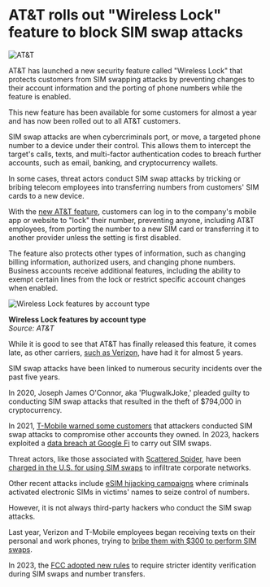 # AT&T rolls out "Wireless Lock" feature to block SIM swap attacks

![AT&T](https://www.bleepstatic.com/content/hl-images/2024/04/03/att-usa.jpg)

AT&T has launched a new security feature called "Wireless Lock" that protects customers from SIM swapping attacks by preventing changes to their account information and the porting of phone numbers while the feature is enabled.

This new feature has been available for some customers for almost a year and has now been rolled out to all AT&T customers.

SIM swap attacks are when cybercriminals port, or move, a targeted phone number to a device under their control. This allows them to intercept the target's calls, texts, and multi-factor authentication codes to breach further accounts, such as email, banking, and cryptocurrency wallets.

In some cases, threat actors conduct SIM swap attacks by tricking or bribing telecom employees into transferring numbers from customers' SIM cards to a new device.

With the [new AT&T feature](https://about.att.com/story/2025/wireless-account-lock.html), customers can log in to the company's mobile app or website to "lock" their number, preventing anyone, including AT&T employees, from porting the number to a new SIM card or transferring it to another provider unless the setting is first disabled.

The feature also protects other types of information, such as changing billing information, authorized users, and changing phone numbers. Business accounts receive additional features, including the ability to exempt certain lines from the lock or restrict specific account changes when enabled.

![Wireless Lock features by account type](https://www.bleepstatic.com/images/news/security/a/att/wireless-lock/wireless-account-lock.png)

**Wireless Lock features by account type**  
_Source: AT&T_

While it is good to see that AT&T has finally released this feature, it comes late, as other carriers, [such as Verizon](https://www.bleepingcomputer.com/news/security/how-to-protect-your-verizon-number-from-sim-swapping-attacks/), have had it for almost 5 years.

SIM swap attacks have been linked to numerous security incidents over the past five years.

In 2020, Joseph James O'Connor, aka 'PlugwalkJoke,' pleaded guilty to conducting SIM swap attacks that resulted in the theft of $794,000 in cryptocurrency.

In 2021, [T-Mobile warned some customers](https://www.bleepingcomputer.com/news/security/t-mobile-says-new-data-breach-caused-by-sim-swap-attacks/) that attackers conducted SIM swap attacks to compromise other accounts they owned. In 2023, hackers exploited a [data breach at Google Fi](https://www.bleepingcomputer.com/news/security/t-mobile-says-new-data-breach-caused-by-sim-swap-attacks/) to carry out SIM swaps.

Threat actors, like those associated with [Scattered Spider](https://www.bleepingcomputer.com/tag/scattered-spider/), have been [charged in the U.S. for using SIM swaps](https://www.bleepingcomputer.com/news/security/us-charges-five-linked-to-scattered-spider-cybercrime-gang/) to infiltrate corporate networks.

Other recent attacks include [eSIM hijacking campaigns](https://www.bleepingcomputer.com/news/security/sim-swappers-hijacking-phone-numbers-in-esim-attacks/) where criminals activated electronic SIMs in victims' names to seize control of numbers.

However, it is not always third-party hackers who conduct the SIM swap attacks.

Last year, Verizon and T-Mobile employees began receiving texts on their personal and work phones, trying to [bribe them with $300 to perform SIM swaps](https://www.bleepingcomputer.com/news/security/t-mobile-verizon-workers-get-texts-offering-300-for-sim-swaps/).

In 2023, the [FCC adopted new rules](https://www.bleepingcomputer.com/news/security/fcc-adopts-new-rules-to-protect-consumers-from-sim-swapping-attacks/) to require stricter identity verification during SIM swaps and number transfers.